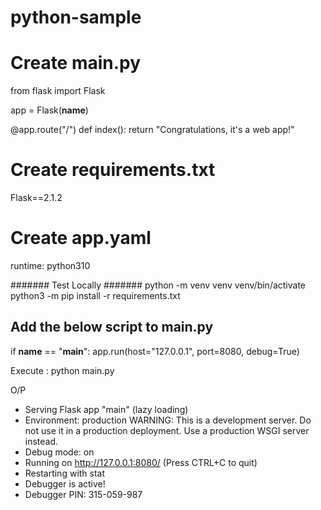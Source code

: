 # python-sample

# Create main.py
from flask import Flask

app = Flask(__name__)

@app.route("/")
def index():
    return "Congratulations, it's a web app!"
    
# Create requirements.txt
Flask==2.1.2

# Create app.yaml
runtime: python310

####### Test Locally #######
python -m venv venv
venv/bin/activate
python3 -m pip install -r requirements.txt

## Add the below script to main.py 

if __name__ == "__main__":
    app.run(host="127.0.0.1", port=8080, debug=True)

Execute : python main.py

O/P 

 * Serving Flask app "main" (lazy loading)
 * Environment: production
   WARNING: This is a development server.
   Do not use it in a production deployment.
   Use a production WSGI server instead.
 * Debug mode: on
 * Running on http://127.0.0.1:8080/ (Press CTRL+C to quit)
 * Restarting with stat
 * Debugger is active!
 * Debugger PIN: 315-059-987

